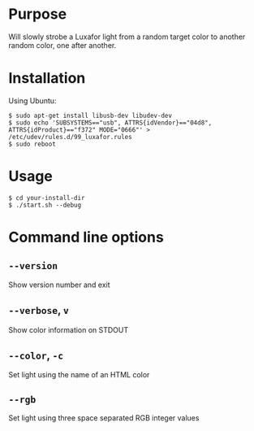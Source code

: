 # Purpose
Will slowly strobe a Luxafor light from a random target color to another random color, one after another.

# Installation
Using Ubuntu:

```
$ sudo apt-get install libusb-dev libudev-dev
$ sudo echo 'SUBSYSTEMS=="usb", ATTRS{idVendor}=="04d8", ATTRS{idProduct}=="f372" MODE="0666"' > /etc/udev/rules.d/99_luxafor.rules
$ sudo reboot
```

# Usage
```
$ cd your-install-dir
$ ./start.sh --debug
```

# Command line options
## `--version`
Show version number and exit
## `--verbose`, `v`
Show color information on STDOUT
## `--color`, `-c`
Set light using the name of an HTML color
## `--rgb`
Set light using three space separated RGB integer values
